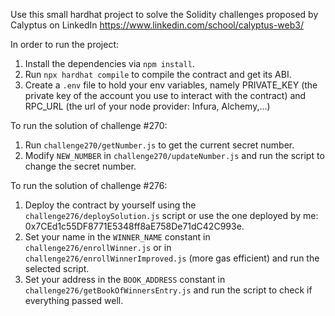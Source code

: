 Use this small hardhat project to solve the Solidity challenges proposed by Calyptus on LinkedIn https://www.linkedin.com/school/calyptus-web3/

In order to run the project:
1. Install the dependencies via `npm install`.
1. Run `npx hardhat compile` to compile the contract and get its ABI.
1. Create a `.env` file to hold your env variables, namely PRIVATE_KEY (the private key of the account you use to interact with the contract) and RPC_URL (the url of your node provider: Infura, Alchemy,...)


To run the solution of challenge #270:
1. Run `challenge270/getNumber.js` to get the current secret number.
1. Modify `NEW_NUMBER` in `challenge270/updateNumber.js` and run the script to change the secret number.

To run the solution of challenge #276:
1. Deploy the contract by yourself using the `challenge276/deploySolution.js` script or use the one deployed by me: 0x7CEd1c55DF8771E5348ff8aE758De71dC42C993e.
1. Set your name in the `WINNER_NAME` constant in `challenge276/enrollWinner.js` or in `challenge276/enrollWinnerImproved.js` (more gas efficient) and run the selected script.
1. Set your address in the `BOOK_ADDRESS` constant in `challenge276/getBookOfWinnersEntry.js` and run the script to check if everything passed well.
